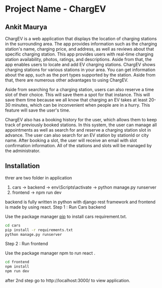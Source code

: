 
# Project Name - ChargEV


## Ankit Maurya 

ChargEV is a web application that displays the location of charging stations in the surrounding
area. The app provides information such as the charging station's name, charging price, and 
address, as well as reviews about that specific charging station. This app provides users with 
real-time charging station availability, photos, ratings, and descriptions.
Aside from that, the app enables users to locate and add EV charging stations. ChargEV shows 
charging stations for various stations in your area. You can get information about the app, such 
as the port types supported by the station. Aside from that, there are numerous other advantages 
to using ChargEV.

Aside from searching for a charging station, users can also reserve a time slot of their choice. 
This will save them a spot for that instance. This will save them time because we all know that 
charging an EV takes at least 20-30 minutes, which can be inconvenient when people are in a 
hurry. This feature will save the user's time.

ChargEV also has a booking history for the user, which allows them to keep track of previously 
booked stations. In this system, the user can manage all appointments as well as search for and 
reserve a charging station slot in advance. The user can also search for an EV station by stationId 
or city name. After booking a slot, the user will receive an email with slot confirmation 
information. All of the stations and slots will be managed by the administrator.


## Installation
threr are two folder in application 
1. cars -> backend ->
env\Scripts\activate ->
python manage.py runserver
2. frontend -> npm run dev

backend is fully written in python with django rest framework and frontend is made by using react.
Step 1 : Run Cars backend

Use the package manager [pip](https://pip.pypa.io/en/stable/) to install cars requirement.txt.
```bash
cd cars
pip install -r requirements.txt
python manage.py runserver
```
Step 2 : Run frontend 

Use the package manager npm to run react .
```bash
cd frontend
npm install
npm run dev
```
after 2nd step go to http://localhost:3000/ to view application.